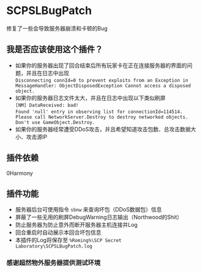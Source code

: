 # SCPSLBugPatch
修复了一些会导致服务器崩溃和卡顿的Bug
## 我是否应该使用这个插件？
- 如果你的服务器出现了回合结束后所有玩家卡在正在连接服务器的界面的问题，并且在日志中出现\
`Disconnecting connId=0 to prevent exploits from an Exception in MessageHandler: ObjectDisposedException Cannot access a disposed object.`
- 如果你的服务器日志文件太大，并且在日志中出现以下类似刷屏\
`[NM] DataReceived: bad!`\
`Found 'null' entry in observing list for connectionId=114514. Please call NetworkServer.Destroy to destroy networked objects. Don't use GameObject.Destroy.`
- 如果你的服务器经常遭受DDoS攻击，并且希望知道攻击包数、总攻击数据大小、攻击源IP
## 插件依赖
0Harmony
## 插件功能
- 服务器后台可使用指令 `sbnw` 来查询坏包（DDoS数据包）信息
- 屏蔽了一些无用的刷屏DebugWarning日志输出（Northwood的Shit）
- 防止服务器为防止意外而断开服务器主机连接并Log
- 回合重启时自动展示本回合坏包信息
- 本插件的Log将保存至 `%Roming%\SCP Secret Laboratory\SCPSLBugPatch.log`
### 感谢超然物外服务器提供测试环境
